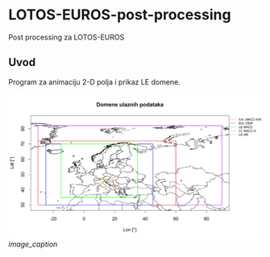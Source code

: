 # LOTOS-EUROS-post-processing
Post processing za LOTOS-EUROS

## Uvod
Program za animaciju 2-D polja i prikaz LE domene. 

![](./images/Domene.png)
*image_caption*
